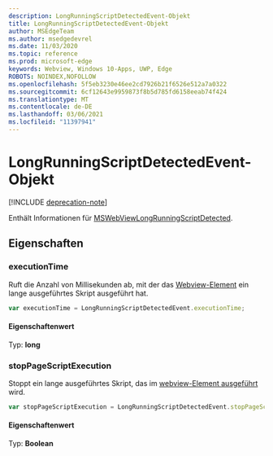 ```yaml
---
description: LongRunningScriptDetectedEvent-Objekt
title: LongRunningScriptDetectedEvent-Objekt
author: MSEdgeTeam
ms.author: msedgedevrel
ms.date: 11/03/2020
ms.topic: reference
ms.prod: microsoft-edge
keywords: Webview, Windows 10-Apps, UWP, Edge
ROBOTS: NOINDEX,NOFOLLOW
ms.openlocfilehash: 5f5eb3230e46ee2cd7926b21f6526e512a7a0322
ms.sourcegitcommit: 6cf12643e9959873f8b5d785fd6158eeab74f424
ms.translationtype: MT
ms.contentlocale: de-DE
ms.lasthandoff: 03/06/2021
ms.locfileid: "11397941"
---
```

# <a name="longrunningscriptdetectedevent-object"></a>LongRunningScriptDetectedEvent-Objekt  

[!INCLUDE [deprecation-note](../includes/deprecation-note.md)]  

Enthält Informationen für [MSWebViewLongRunningScriptDetected](../webview/index.md#mswebviewlongrunningscriptdetected).  

## <a name="properties"></a>Eigenschaften  

### <a name="executiontime"></a>executionTime  

Ruft die Anzahl von Millisekunden ab, mit der das [Webview-Element](../webview/index.md) ein lange ausgeführtes Skript ausgeführt hat.  

```javascript
var executionTime = LongRunningScriptDetectedEvent.executionTime;
```  

#### <a name="property-value"></a>Eigenschaftenwert  

Typ: **long**  

### <a name="stoppagescriptexecution"></a>stopPageScriptExecution  

Stoppt ein lange ausgeführtes Skript, das im [webview-Element ausgeführt](../webview/index.md) wird.  

```javascript
var stopPageScriptExecution = LongRunningScriptDetectedEvent.stopPageScriptExecution;
```  

#### <a name="property-value"></a>Eigenschaftenwert  

Typ: **Boolean**  

